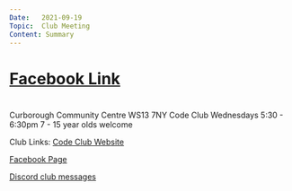 ```yaml
---
Date:   2021-09-19
Topic:  Club Meeting
Content: Summary
---
```



# [Facebook Link](https://www.facebook.com/1481985248595237/posts/1464345117417557/?substory_index=1464345117417557)

#
Curborough Community Centre
WS13 7NY
Code Club
Wednesdays 5:30 - 6:30pm
7 - 15 year olds welcome

Club Links:
[Code Club Website](https://lichfield-code-club.github.io/)

[Facebook Page](https://www.facebook.com/LichfieldCoders)

[Discord club messages](https://discord.gg/szz6xGK)
